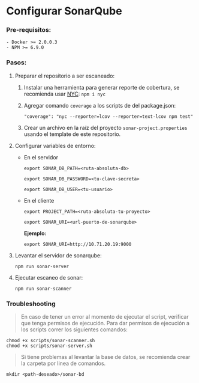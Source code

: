 # Configurar SonarQube

### Pre-requisitos:
    - Docker >= 2.0.0.3
    - NPM >= 6.9.0

### Pasos:

1. Preparar el repositorio a ser escaneado:
    1. Instalar una herramienta para generar reporte de cobertura, se recomienda usar [NYC](https://www.npmjs.com/package/nyc): `npm i nyc`  
    1. Agregar comando `coverage` a los scripts de del package.json:
     
        `"coverage": "nyc --reporter=lcov --reporter=text-lcov npm test"`
    2. Crear un archivo en la raíz del proyecto `sonar-project.properties` usando el template de este repositorio.

1. Configurar variables de entorno:

    - En el servidor 
    
        `export SONAR_DB_PATH=<ruta-absoluta-db>`
        
        `export SONAR_DB_PASSWORD=<tu-clave-secreta>`
        
        `export SONAR_DB_USER=<tu-usuario>`
    
    - En el cliente

        `export PROJECT_PATH=<ruta-absoluta-tu-proyecto>`
        
        `export SONAR_URI=<url-puerto-de-sonarqube>`

        **Ejemplo:**

        `export SONAR_URI=http://10.71.20.19:9000`
    
1. Levantar el servidor de sonarqube:
    
    `npm run sonar-server`

1. Ejecutar escaneo de sonar:

    `npm run sonar-scanner`

### Troubleshooting

> En caso de tener un error al momento de ejecutar el script, verificar que tenga permisos de ejecución. Para dar permisos de ejecución a los scripts correr los siguientes comandos:

    chmod +x scripts/sonar-scanner.sh
    chmod +x scripts/sonar-server.sh

> Si tiene problemas al levantar la base de datos, se recomienda crear la carpeta por linea de comandos.

    mkdir <path-deseado>/sonar-bd

